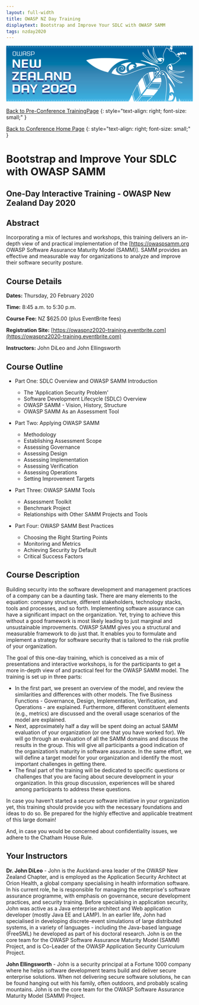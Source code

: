 ```yaml
---
layout: full-width
title: OWASP NZ Day Training
displaytext: Bootstrap and Improve Your SDLC with OWASP SAMM
tags: nzday2020
---
```


[![Conference Web Banner](../../assets/images/Web_Banner-OWASP_NZ_Day_2020.jpg)](/www-event-2020-NewZealandDay)

[Back to Pre-Conference TrainingPage](/www-event-2020-NewZealandDay/training/)
{: style="text-align: right; font-size: small;" }

[Back to Conference Home Page](/www-event-2020-NewZealandDay)
{: style="text-align: right; font-size: small;" }

# Bootstrap and Improve Your SDLC with OWASP SAMM

## One-Day Interactive Training - OWASP New Zealand Day 2020

## Abstract

Incorporating a mix of lectures and workshops, this training delivers an in-depth view of and practical implementation of the [https://owaspsamm.org OWASP Software Assurance Maturity Model (SAMM)]. SAMM provides an effective and measurable way for organizations to analyze and improve their software security posture.

## Course Details 

**Dates:** Thursday, 20 February 2020   

**Time:** 8:45 a.m. to 5:30 p.m.   

**Course Fee:** NZ $625.00 (plus EventBrite fees)   

**Registration Site:** [https://owaspnz2020-training.eventbrite.com](https://owaspnz2020-training.eventbrite.com)   

**Instructors:** John DiLeo and John Ellingsworth   

## Course Outline 

* Part One: SDLC Overview and OWASP SAMM Introduction
  * The 'Application Security Problem'
  * Software Development Lifecycle (SDLC) Overview
  * OWASP SAMM - Vision, History, Structure
  * OWASP SAMM As an Assessment Tool

* Part Two: Applying OWASP SAMM
  * Methodology
  * Establishing Assessment Scope
  * Assessing Governance
  * Assessing Design
  * Assessing Implementation
  * Assessing Verification
  * Assessing Operations
  * Setting Improvement Targets

* Part Three: OWASP SAMM Tools
  * Assessment Toolkit
  * Benchmark Project
  * Relationships with Other SAMM Projects and Tools

* Part Four: OWASP SAMM Best Practices
  * Choosing the Right Starting Points
  * Monitoring and Metrics
  * Achieving Security by Default
  * Critical Success Factors

## Course Description

Building security into the software development and management practices of a company can be a daunting task. There are many elements to the equation: company structure, different stakeholders, technology stacks, tools and processes, and so forth. Implementing software assurance can have a significant impact on the organization. Yet, trying to achieve this without a good framework is most likely leading to just marginal and unsustainable improvements. OWASP SAMM gives you a structural and measurable framework to do just that. It enables you to formulate and implement a strategy for software security that is tailored to the risk profile of your organization. 

The goal of this one-day training, which is conceived as a mix of presentations and interactive workshops, is for the participants to get a more in-depth view of and practical feel for the OWASP SAMM model. The training is set up in three parts:

* In the first part, we present an overview of the model, and review the similarities and differences with other models. The five Business Functions - Governance, Design, Implementation, Verification, and Operations - are explained. Furthermore, different constituent elements (e.g., metrics) are discussed and the overall usage scenarios of the model are explained. 
* Next, approximately half a day will be spent doing an actual SAMM evaluation of your organization (or one that you have worked for). We will go through an evaluation of all the SAMM domains and discuss the results in the group. This will give all participants a good indication of the organization’s maturity in software assurance. In the same effort, we will define a target model for your organization and identify the most important challenges in getting there. 
* The final part of the training will be dedicated to specific questions or challenges that you are facing about secure development in your organization. In this group discussion, experiences will be shared among participants to address these questions. 

In case you haven’t started a secure software initiative in your organization yet, this training should provide you with the necessary foundations and ideas to do so. Be prepared for the highly effective and applicable treatment of this large domain! 

And, in case you would be concerned about confidentiality issues, we adhere to the Chatham House Rule.

## Your Instructors

**Dr. John DiLeo** - John is the Auckland-area leader of the OWASP New Zealand Chapter, and is employed as the Application Security Architect at Orion Health, a global company specialising in health information software. In his current role, he is responsible for managing the enterprise's software assurance programme, with emphasis on governance, secure development practices, and security training. Before specialising in application security, John was active as a Java enterprise architect and Web application developer (mostly Java EE and LAMP). In an earlier life, John had specialised in developing discrete-event simulations of large distributed systems, in a variety of languages - including the Java-based language (FreeSML) he developed as part of his doctoral research. John is on the core team for the OWASP Software Assurance Maturity Model (SAMM) Project, and is Co-Leader of the OWASP Application Security Curriculum Project.

**John Ellingsworth** - John is a security principal at a Fortune 1000 company where he helps software development teams build and deliver secure enterprise solutions. When not delivering secure software solutions, he can be found hanging out with his family, often outdoors, and probably scaling mountains. John is on the core team for the OWASP Software Assurance Maturity Model (SAMM) Project.
